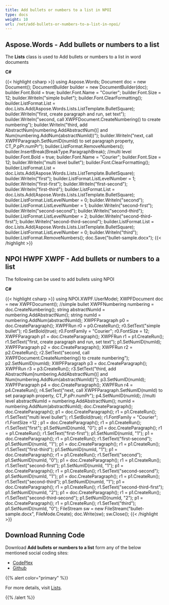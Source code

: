 ```yaml
---
title: Add bullets or numbers to a list in NPOI
type: docs
weight: 10
url: /net/add-bullets-or-numbers-to-a-list-in-npoi/
---
```


## **Aspose.Words - Add bullets or numbers to a list**
The **Lists** class is used to Add bullets or numbers to a list in word documents

**C#**

{{< highlight csharp >}}
using Aspose.Words;
Document doc = new Document();
DocumentBuilder builder = new DocumentBuilder(doc);
builder.Font.Bold = true;
builder.Font.Name = "Courier";
builder.Font.Size = 12;
builder.Writeln("simple bullet");
builder.Font.ClearFormatting();
builder.ListFormat.List = doc.Lists.Add(Aspose.Words.Lists.ListTemplate.BulletSquare);
builder.Writeln("first, create paragraph and run, set text");
builder.Writeln("second, call XWPFDocument.CreateNumbering() to create numbering");
builder.Writeln("third, add AbstractNum[numbering.AddAbstractNum()] and Num(numbering.AddNum(abstractNumId))");
builder.Writeln("next, call XWPFParagraph.SetNumID(numId) to set paragraph property, CT_P.pPr.numPr");
builder.ListFormat.RemoveNumbers();
builder.InsertBreak(BreakType.ParagraphBreak);
//multi level
builder.Font.Bold = true;
builder.Font.Name = "Courier";
builder.Font.Size = 12;
builder.Writeln("multi level bullet");
builder.Font.ClearFormatting();
builder.ListFormat.List = doc.Lists.Add(Aspose.Words.Lists.ListTemplate.BulletSquare);
builder.Writeln("first");
builder.ListFormat.ListLevelNumber = 1;
builder.Writeln("first-first");
builder.Writeln("first-second");
builder.Writeln("first-third");
builder.ListFormat.List = doc.Lists.Add(Aspose.Words.Lists.ListTemplate.BulletSquare);
builder.ListFormat.ListLevelNumber = 0;
builder.Writeln("second");
builder.ListFormat.ListLevelNumber = 1;
builder.Writeln("second-first");
builder.Writeln("second-second");
builder.Writeln("second-third");
builder.ListFormat.ListLevelNumber = 2;
builder.Writeln("second-third-first");
builder.Writeln("second-third-second");
builder.ListFormat.List = doc.Lists.Add(Aspose.Words.Lists.ListTemplate.BulletSquare);
builder.ListFormat.ListLevelNumber = 0;
builder.Writeln("third");
builder.ListFormat.RemoveNumbers();
doc.Save("bullet-sample.docx");
{{< /highlight >}}
## **NPOI HWPF XWPF - Add bullets or numbers to a list**
The following can be used to add bullets using NPOI

**C#**

{{< highlight csharp >}}
using NPOI.XWPF.UserModel;
XWPFDocument doc = new XWPFDocument();
//simple bullet
XWPFNumbering numbering = doc.CreateNumbering();
string abstractNumId = numbering.AddAbstractNum();
string numId = numbering.AddNum(abstractNumId);
XWPFParagraph p0 = doc.CreateParagraph();
XWPFRun r0 = p0.CreateRun();
r0.SetText("simple bullet");
r0.SetBold(true);
r0.FontFamily = "Courier";
r0.FontSize = 12;
XWPFParagraph p1 = doc.CreateParagraph();
XWPFRun r1 = p1.CreateRun();
r1.SetText("first, create paragraph and run, set text");
p1.SetNumID(numId);
XWPFParagraph p2 = doc.CreateParagraph();
XWPFRun r2 = p2.CreateRun();
r2.SetText("second, call XWPFDocument.CreateNumbering() to create numbering");
p2.SetNumID(numId);
XWPFParagraph p3 = doc.CreateParagraph();
XWPFRun r3 = p3.CreateRun();
r3.SetText("third, add AbstractNum[numbering.AddAbstractNum()] and Num(numbering.AddNum(abstractNumId))");
p3.SetNumID(numId);
XWPFParagraph p4 = doc.CreateParagraph();
XWPFRun r4 = p4.CreateRun();
r4.SetText("next, call XWPFParagraph.SetNumID(numId) to set paragraph property, CT_P.pPr.numPr");
p4.SetNumID(numId);
//multi level
abstractNumId = numbering.AddAbstractNum();
numId = numbering.AddNum(abstractNumId);
doc.CreateParagraph();
doc.CreateParagraph();
p1 = doc.CreateParagraph();
r1 = p1.CreateRun();
r1.SetText("multi level bullet");
r1.SetBold(true);
r1.FontFamily = "Courier";
r1.FontSize =12 ;
p1 = doc.CreateParagraph();
r1 = p1.CreateRun();
r1.SetText("first");
p1.SetNumID(numId, "0");
p1 = doc.CreateParagraph();
r1 = p1.CreateRun();
r1.SetText("first-first");
p1.SetNumID(numId, "1");
p1 = doc.CreateParagraph();
r1 = p1.CreateRun();
r1.SetText("first-second");
p1.SetNumID(numId, "1");
p1 = doc.CreateParagraph();
r1 = p1.CreateRun();
r1.SetText("first-third");
p1.SetNumID(numId, "1");
p1 = doc.CreateParagraph();
r1 = p1.CreateRun();
r1.SetText("second");
p1.SetNumID(numId, "0");
p1 = doc.CreateParagraph();
r1 = p1.CreateRun();
r1.SetText("second-first");
p1.SetNumID(numId, "1");
p1 = doc.CreateParagraph();
r1 = p1.CreateRun();
r1.SetText("second-second");
p1.SetNumID(numId, "1");
p1 = doc.CreateParagraph();
r1 = p1.CreateRun();
r1.SetText("second-third");
p1.SetNumID(numId, "1");
p1 = doc.CreateParagraph();
r1 = p1.CreateRun();
r1.SetText("second-third-first");
p1.SetNumID(numId, "2");
p1 = doc.CreateParagraph();
r1 = p1.CreateRun();
r1.SetText("second-third-second");
p1.SetNumID(numId, "2");
p1 = doc.CreateParagraph();
r1 = p1.CreateRun();
r1.SetText("third");
p1.SetNumID(numId, "0");
FileStream sw = new FileStream("bullet-sample.docx", FileMode.Create);
doc.Write(sw);
sw.Close();
{{< /highlight >}}
## **Download Running Code**
Download **Add bullets or numbers to a list** form any of the below mentioned social coding sites:

- [CodePlex](https://asposenpoi.codeplex.com/downloads/get/1467693)
- [Github](https://github.com/aspose-words/Aspose.Words-for-.NET/releases/download/Aspose.WordsVsNPOI_1.0/Add.bullets.or.numbers.to.a.list.Aspose.Words.zip)

{{% alert color="primary" %}} 

For more details, visit [Lists](http://www.aspose.com/docs/display/wordsnet/Aspose.Words.Lists.ListCollection.Add+Method).

{{% /alert %}}
